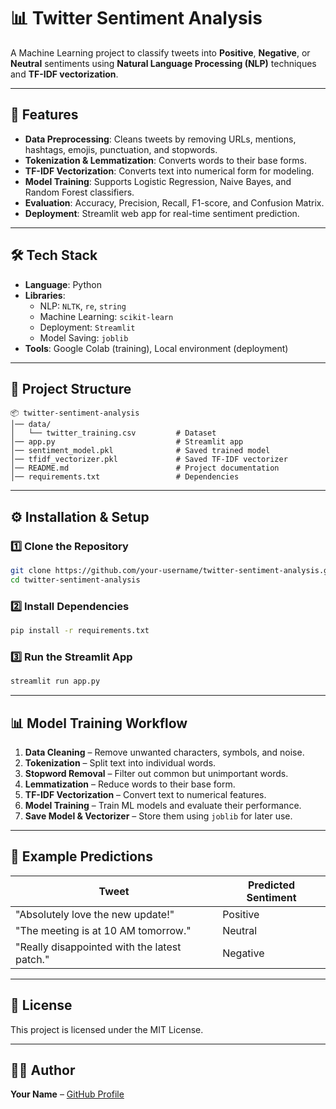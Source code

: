 # 📊 Twitter Sentiment Analysis

A Machine Learning project to classify tweets into **Positive**, **Negative**, or **Neutral** sentiments using **Natural Language Processing (NLP)** techniques and **TF-IDF vectorization**.

---

## 🚀 Features
- **Data Preprocessing**: Cleans tweets by removing URLs, mentions, hashtags, emojis, punctuation, and stopwords.
- **Tokenization & Lemmatization**: Converts words to their base forms.
- **TF-IDF Vectorization**: Converts text into numerical form for modeling.
- **Model Training**: Supports Logistic Regression, Naive Bayes, and Random Forest classifiers.
- **Evaluation**: Accuracy, Precision, Recall, F1-score, and Confusion Matrix.
- **Deployment**: Streamlit web app for real-time sentiment prediction.

---

## 🛠️ Tech Stack
- **Language**: Python
- **Libraries**:
  - NLP: `NLTK`, `re`, `string`
  - Machine Learning: `scikit-learn`
  - Deployment: `Streamlit`
  - Model Saving: `joblib`
- **Tools**: Google Colab (training), Local environment (deployment)

---

## 📂 Project Structure
```
📦 twitter-sentiment-analysis
│── data/
│   └── twitter_training.csv         # Dataset
│── app.py                           # Streamlit app
│── sentiment_model.pkl              # Saved trained model
│── tfidf_vectorizer.pkl             # Saved TF-IDF vectorizer
│── README.md                        # Project documentation
│── requirements.txt                 # Dependencies
```

---

## ⚙️ Installation & Setup

### 1️⃣ Clone the Repository
```bash
git clone https://github.com/your-username/twitter-sentiment-analysis.git
cd twitter-sentiment-analysis
```

### 2️⃣ Install Dependencies
```bash
pip install -r requirements.txt
```

### 3️⃣ Run the Streamlit App
```bash
streamlit run app.py
```

---

## 📊 Model Training Workflow
1. **Data Cleaning** – Remove unwanted characters, symbols, and noise.
2. **Tokenization** – Split text into individual words.
3. **Stopword Removal** – Filter out common but unimportant words.
4. **Lemmatization** – Reduce words to their base form.
5. **TF-IDF Vectorization** – Convert text to numerical features.
6. **Model Training** – Train ML models and evaluate their performance.
7. **Save Model & Vectorizer** – Store them using `joblib` for later use.

---

## 🧪 Example Predictions
| Tweet | Predicted Sentiment |
|-------|--------------------|
| "Absolutely love the new update!" | Positive |
| "The meeting is at 10 AM tomorrow." | Neutral |
| "Really disappointed with the latest patch." | Negative |

---

## 📜 License
This project is licensed under the MIT License.

---

## 👨‍💻 Author
**Your Name** – [GitHub Profile](https://github.com/your-username)

